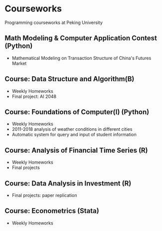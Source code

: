 # Courseworks
Programming courseworks at Peking University

## Math Modeling & Computer Application Contest (Python)
- Mathematical Modeling on Transaction Structure of China's Futures Market

## Course: Data Structure and Algorithm(B)
- Weekly Homeworks
- Final project: AI 2048

## Course: Foundations of Computer(I) (Python)
- Weekly Homeworks
- 2011-2018 analysis of weather conditions in different cities
- Automatic system for query and input of student information

## Course: Analysis of Financial Time Series (R)
- Weekly Homeworks
- Final projects

## Course: Data Analysis in Investment (R)
- Final projects: paper replication

## Course: Econometrics (Stata)
- Weekly Homeworks

